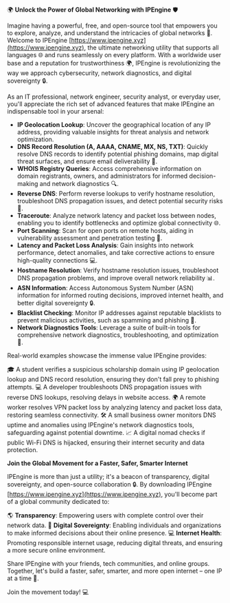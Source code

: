 🌍 **Unlock the Power of Global Networking with IPEngine** 🛡️

Imagine having a powerful, free, and open-source tool that empowers you to explore, analyze, and understand the intricacies of global networks 📡. Welcome to IPEngine [https://www.ipengine.xyz](https://www.ipengine.xyz), the ultimate networking utility that supports all languages 🌐 and runs seamlessly on every platform. With a worldwide user base and a reputation for trustworthiness 🌍, IPEngine is revolutionizing the way we approach cybersecurity, network diagnostics, and digital sovereignty 🔒.

As an IT professional, network engineer, security analyst, or everyday user, you'll appreciate the rich set of advanced features that make IPEngine an indispensable tool in your arsenal:

*   **IP Geolocation Lookup**: Uncover the geographical location of any IP address, providing valuable insights for threat analysis and network optimization.
*   **DNS Record Resolution (A, AAAA, CNAME, MX, NS, TXT)**: Quickly resolve DNS records to identify potential phishing domains, map digital threat surfaces, and ensure email deliverability 📧.
*   **WHOIS Registry Queries**: Access comprehensive information on domain registrants, owners, and administrators for informed decision-making and network diagnostics 🔍.
*   **Reverse DNS**: Perform reverse lookups to verify hostname resolution, troubleshoot DNS propagation issues, and detect potential security risks 🚨.
*   **Traceroute**: Analyze network latency and packet loss between nodes, enabling you to identify bottlenecks and optimize global connectivity 🌐.
*   **Port Scanning**: Scan for open ports on remote hosts, aiding in vulnerability assessment and penetration testing 🔑.
*   **Latency and Packet Loss Analysis**: Gain insights into network performance, detect anomalies, and take corrective actions to ensure high-quality connections 💻.
*   **Hostname Resolution**: Verify hostname resolution issues, troubleshoot DNS propagation problems, and improve overall network reliability 📊.
*   **ASN Information**: Access Autonomous System Number (ASN) information for informed routing decisions, improved internet health, and better digital sovereignty 🔒.
*   **Blacklist Checking**: Monitor IP addresses against reputable blacklists to prevent malicious activities, such as spamming and phishing 🚫.
*   **Network Diagnostics Tools**: Leverage a suite of built-in tools for comprehensive network diagnostics, troubleshooting, and optimization 🧮.

Real-world examples showcase the immense value IPEngine provides:

🎓 A student verifies a suspicious scholarship domain using IP geolocation lookup and DNS record resolution, ensuring they don't fall prey to phishing attempts.
💻 A developer troubleshoots DNS propagation issues with reverse DNS lookups, resolving delays in website access.
🌍 A remote worker resolves VPN packet loss by analyzing latency and packet loss data, restoring seamless connectivity.
🛠️ A small business owner monitors DNS uptime and anomalies using IPEngine's network diagnostics tools, safeguarding against potential downtime.
📈 A digital nomad checks if public Wi-Fi DNS is hijacked, ensuring their internet security and data protection.

**Join the Global Movement for a Faster, Safer, Smarter Internet**

IPEngine is more than just a utility; it's a beacon of transparency, digital sovereignty, and open-source collaboration 🔒. By downloading IPEngine [https://www.ipengine.xyz](https://www.ipengine.xyz), you'll become part of a global community dedicated to:

🌎 **Transparency**: Empowering users with complete control over their network data.
🚀 **Digital Sovereignty**: Enabling individuals and organizations to make informed decisions about their online presence.
💻 **Internet Health**: Promoting responsible internet usage, reducing digital threats, and ensuring a more secure online environment.

Share IPEngine with your friends, tech communities, and online groups. Together, let's build a faster, safer, smarter, and more open internet – one IP at a time 🔑.

Join the movement today! 💻